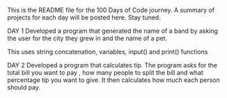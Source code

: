 This is the README file for the 100 Days of Code journey. 
A summary of projects for each day will be posted here. 
Stay tuned.

DAY 1
Developed a program that generated the name of  a band by asking the user for the city they grew in and the name of a pet.

This uses string concatenation, variables, input() and print() functions

DAY 2
Developed a program that calculates tip. The program asks for the total bill you want to pay , how many people to split the bill and what percentage tip you want to give.
It then calculates how much each person should pay.
